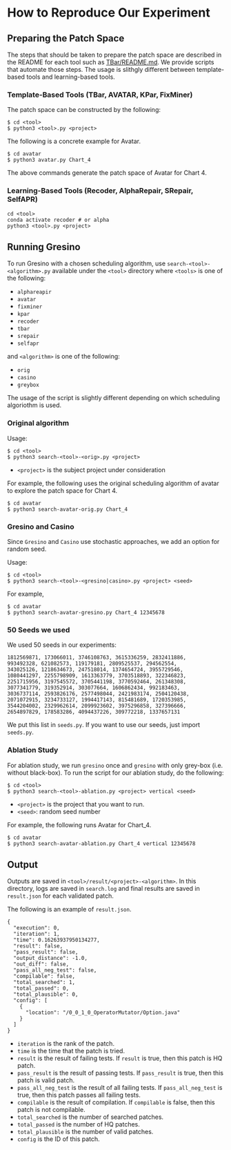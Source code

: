 # How to Reproduce Our Experiment

## Preparing the Patch Space

The steps that should be taken to prepare the patch space are described in the README for each tool such as [TBar/README.md](TBar/README.md). We provide scripts that automate those steps. The usage is slithgly different between template-based tools and learning-based tools.


### Template-Based Tools (TBar, AVATAR, KPar, FixMiner)

The patch space can be constructed by the following:

```
$ cd <tool>
$ python3 <tool>.py <project>
```

The following is a concrete example for Avatar.
```
$ cd avatar
$ python3 avatar.py Chart_4
```
The above commands generate the patch space of Avatar for Chart 4.

### Learning-Based Tools (Recoder, AlphaRepair, SRepair, SelfAPR)


```
cd <tool>
conda activate recoder # or alpha
python3 <tool>.py <project>
```

## Running Gresino

To run Gresino with a chosen scheduling algorithm, use `search-<tool>-<algorithm>.py` available under the `<tool>` directory where `<tools>` is one of the following:

- `alphareapir`
- `avatar`
- `fixminer`
- `kpar`
- `recoder`
- `tbar`
- `srepair`
- `selfapr`

and `<algorithm>` is one of the following:

- `orig`
- `casino`
- `greybox`

The usage of the script is slightly different depending on which scheduling algoriothm is used.

### Original algorithm
Usage:
```
$ cd <tool>
$ python3 search-<tool>-<orig>.py <project>
```
* `<project>` is the subject project under consideration

For example, the following uses the original scheduling algorithm of avatar to explore the patch space for Chart 4.

```
$ cd avatar
$ python3 search-avatar-orig.py Chart_4
```

### Gresino and Casino
Since `Gresino` and `Casino` use stochastic approaches, we add an option for random seed.

Usage:
```
$ cd <tool>
$ python3 search-<tool>-<gresino|casino>.py <project> <seed>
```

For example,
```
$ cd avatar
$ python3 search-avatar-gresino.py Chart_4 12345678
```


### 50 Seeds we used
We used 50 seeds in our experiments:

```
1812569871, 173066011, 3746108763, 3615336259, 2832411886,
993492328, 621082573, 119179181, 2809525537, 294562554,
343025126, 1218634673, 247518014, 1374654724, 3955729546,
1080441297, 2255798909, 1613363779, 3703518893, 322346823,
2251715956, 3197545572, 3705441198, 3770592464, 261348308,
3077341779, 319352914, 303077664, 1606862434, 992183463,
3036737114, 2593826176, 2577498044, 2421983174, 2504120438,
2071072915, 3234733127, 1994417143, 815481689, 1720353985,
3544204002, 2329962614, 2099923602, 3975296858, 327396666,
2654897829, 178583286, 4094437226, 309772218, 1337657131
```
We put this list in `seeds.py`. If you want to use our seeds, just import `seeds.py`.

### Ablation Study
For ablation study, we run `gresino` once and `gresino` with only grey-box (i.e. without black-box). To run the script for our ablation study, do the following:

```
$ cd <tool>
$ python3 search-<tool>-ablation.py <project> vertical <seed>
```
* `<project>` is the project that you want to run.
* `<seed>`: random seed number

For example, the following runs Avatar for Chart_4.
```
$ cd avatar
$ python3 search-avatar-ablation.py Chart_4 vertical 12345678
```

## Output
Outputs are saved in `<tool>/result/<project>-<algorithm>`. In this directory, logs are saved in `search.log` and final results are saved in `result.json` for each validated patch.

The following is an example of `result.json`. 
```
{
  "execution": 0,
  "iteration": 1,
  "time": 0.16263937950134277,
  "result": false,
  "pass_result": false,
  "output_distance": -1.0,
  "out_diff": false,
  "pass_all_neg_test": false,
  "compilable": false,
  "total_searched": 1,
  "total_passed": 0,
  "total_plausible": 0,
  "config": [
    {
      "location": "/0_0_1_0_OperatorMutator/Option.java"
    }
  ]
}
```

* `iteration` is the rank of the patch.
* `time` is the time that the patch is tried.
* `result` is the result of failing tests. If `result` is true, then this patch is HQ patch.
* `pass_result` is the result of passing tests. If `pass_result` is true, then this patch is valid patch.
* `pass_all_neg_test` is the result of all failing tests. If `pass_all_neg_test` is true, then this patch passes all failing tests.
* `compilable` is the result of compilation. If `compilable` is false, then this patch is not compilable.
* `total_searched` is the number of searched patches.
* `total_passed` is the number of HQ patches.
* `total_plausible` is the number of valid patches.
* `config` is the ID of this patch.

<!-- ## Simulation Mode
SimAPR uses the simulation mode by default. Under this mode, SimAPR caches the results of test execution and reuses them at later execution.

Our scripts save cached information in `<tool>/<project>-cache.json` such as the following:
```
"/0_0_1_0_OperatorMutator/Option.java": {
  "basic": false,
  "plausible": false,
  "pass_all_fail": false,
  "compilable": false,
  "fail_time": 0.16263937950134277,
  "pass_time": 0
}
```
`"/0_0_1_0_OperatorMutator/Option.java"` is a key representing a patch ID. The value of `basic` is true if the patch is an "interesting" patch. The value of `plausible` is true if the patch is valid. `pass_all_fail` is true if the patch passes all failing tests. `compilable` is true if the patch is compilable. `fail_time` shows the time taken to run the originally failing tests, and `pass_time` the time taken to run the originally passing tests. Note that if the patch fails the originally failing tests, the originally passing tests are not run and the value of `"pass_time"` is 0. -->